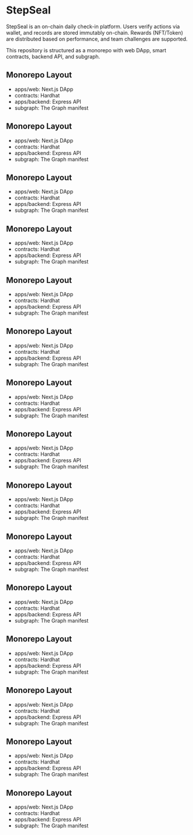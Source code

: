 # StepSeal

StepSeal is an on-chain daily check-in platform. Users verify actions via wallet, and records are stored immutably on-chain. Rewards (NFT/Token) are distributed based on performance, and team challenges are supported.

This repository is structured as a monorepo with web DApp, smart contracts, backend API, and subgraph.

## Monorepo Layout
- apps/web: Next.js DApp
- contracts: Hardhat
- apps/backend: Express API
- subgraph: The Graph manifest

## Monorepo Layout
- apps/web: Next.js DApp
- contracts: Hardhat
- apps/backend: Express API
- subgraph: The Graph manifest

## Monorepo Layout
- apps/web: Next.js DApp
- contracts: Hardhat
- apps/backend: Express API
- subgraph: The Graph manifest

## Monorepo Layout
- apps/web: Next.js DApp
- contracts: Hardhat
- apps/backend: Express API
- subgraph: The Graph manifest

## Monorepo Layout
- apps/web: Next.js DApp
- contracts: Hardhat
- apps/backend: Express API
- subgraph: The Graph manifest

## Monorepo Layout
- apps/web: Next.js DApp
- contracts: Hardhat
- apps/backend: Express API
- subgraph: The Graph manifest

## Monorepo Layout
- apps/web: Next.js DApp
- contracts: Hardhat
- apps/backend: Express API
- subgraph: The Graph manifest

## Monorepo Layout
- apps/web: Next.js DApp
- contracts: Hardhat
- apps/backend: Express API
- subgraph: The Graph manifest

## Monorepo Layout
- apps/web: Next.js DApp
- contracts: Hardhat
- apps/backend: Express API
- subgraph: The Graph manifest

## Monorepo Layout
- apps/web: Next.js DApp
- contracts: Hardhat
- apps/backend: Express API
- subgraph: The Graph manifest

## Monorepo Layout
- apps/web: Next.js DApp
- contracts: Hardhat
- apps/backend: Express API
- subgraph: The Graph manifest

## Monorepo Layout
- apps/web: Next.js DApp
- contracts: Hardhat
- apps/backend: Express API
- subgraph: The Graph manifest

## Monorepo Layout
- apps/web: Next.js DApp
- contracts: Hardhat
- apps/backend: Express API
- subgraph: The Graph manifest

## Monorepo Layout
- apps/web: Next.js DApp
- contracts: Hardhat
- apps/backend: Express API
- subgraph: The Graph manifest

## Monorepo Layout
- apps/web: Next.js DApp
- contracts: Hardhat
- apps/backend: Express API
- subgraph: The Graph manifest
